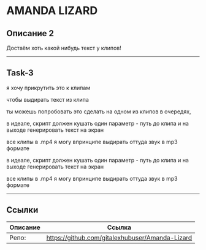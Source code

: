 # AMANDA LIZARD

## Описание 2
Достаём хоть какой нибудь текст у клипов!

---

## Task-3
я хочу прикрутить это к клипам

чтобы выдирать текст из клипа

ты можешь попробовать это сделать на одном из клипов в очередях,

в идеале, скрипт должен кушать один параметр - путь до клипа и на выходе генерировать текст на экран

все клипы в .mp4 я могу впринципе выдирать оттуда звук в mp3 формате

в идеале, скрипт должен кушать один параметр - путь до клипа и на выходе генерировать текст на экран

все клипы в .mp4 я могу впринципе выдирать оттуда звук в mp3 формате

---

## Ссылки
| Описание | Ссылка |
| ------ | ------ |
Репо: | https://github.com/gitalexhubuser/Amanda-Lizard